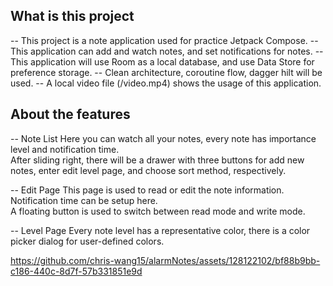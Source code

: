 ## What is this project
-- This project is a note application used for practice Jetpack Compose.
-- This application can add and watch notes, and set notifications for notes.
-- This application will use Room as a local database, and use Data Store for preference storage.
-- Clean architecture, coroutine flow, dagger hilt will be used.
-- A local video file (/video.mp4) shows the usage of this application.

## About the features
-- Note List
Here you can watch all your notes, every note has importance level and notification time.<br>
After sliding right, there will be a drawer with three buttons for add new notes, enter
edit level page, and choose sort method, respectively.<br>

-- Edit Page
This page is used to read or edit the note information. Notification time can be setup here.<br>
A floating button is used to switch between read mode and write mode.<br>

-- Level Page
Every note level has a representative color, there is a color picker dialog for user-defined colors.




https://github.com/chris-wang15/alarmNotes/assets/128122102/bf88b9bb-c186-440c-8d7f-57b331851e9d


